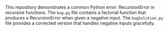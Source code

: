 This repository demonstrates a common Python error: RecursionError in recursive functions. The `bug.py` file contains a factorial function that produces a RecursionError when given a negative input. The `bugSolution.py` file provides a corrected version that handles negative inputs gracefully.